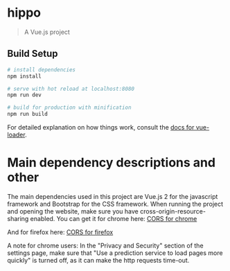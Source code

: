 # hippo

> A Vue.js project

## Build Setup

``` bash
# install dependencies
npm install

# serve with hot reload at localhost:8080
npm run dev

# build for production with minification
npm run build
```

For detailed explanation on how things work, consult the [docs for vue-loader](http://vuejs.github.io/vue-loader).

# Main dependency descriptions and other

The main dependencies used in this project are Vue.js 2 for the javascript framework and
Bootstrap for the CSS framework. When running the project and opening the website, make sure you have 
cross-origin-resource-sharing enabled. You can get it for chrome here:
[CORS for chrome](https://chrome.google.com/webstore/detail/allow-control-allow-origi/nlfbmbojpeacfghkpbjhddihlkkiljbi?hl=en)

And for firefox here:
[CORS for firefox](https://addons.mozilla.org/en-US/firefox/addon/cors-everywhere/)

A note for chrome users: In the "Privacy and Security" section of the settings page, make sure that
"Use a prediction service to load pages more quickly" is turned off, as it can make the http requests time-out.